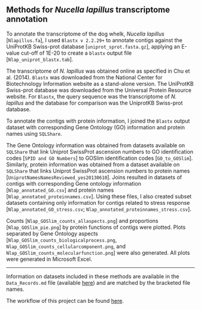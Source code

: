 ## Methods for *Nucella lapillus* transcriptome annotation

To annotate the transcriptome of the dog whelk, *Nucella lapillus* [`Nlapillus.fa`], I used `Blastx v 2.2.29+` to annotate contigs against the UniProtKB Swiss-prot database [`uniprot_sprot.fasta.gz`], applying an E-value cut-off of 1E-20 to create a `blastx` output file [`Nlap_uniprot_blastx.tab`]. 

The transcriptome of *N. lapillus* was obtained online as specified in Chu et al. (2014). `Blastx` was downloaded from the National Center for Biotechnology Information website as a stand-alone version. The UniProtKB Swiss-prot database was downloaded from the Universal Protein Resource website. For `Blastx`, the query sequence was the transcriptome of *N. lapillus* and the database for comparison was the UniprotKB Swiss-prot database. 

To annotate the contigs with protein information, I joined the `Blastx` output dataset with corresponding Gene Ontology (GO) information and protein names using `SQLShare`.

The Gene Ontology information was obtained from datasets available on `SQLShare` that link Uniprot SwissProt ascension numbers to GO identification codes [`SPID and GO Numbers`] to GOSlim identification codes [`GO_to_GOSlim`]. Similarly, protein information was obtained from a dataset available on `SQLShare` that links Uniprot SwissProt ascension numbers to protein names [`UniprotNamesNamesReviewed_yes20130610`]. Joins resulted in datasets of contigs with corresponding Gene ontology information [`Nlap_annotated_GO.csv`] and protein names [`Nlap_annotated_proteinnames.csv`]. Using these files, I also created subset datasets containing only information for contigs related to stress response [`Nlap_annotated_GO_stress.csv`; `Nlap_annotated_proteinnames_stress.csv`].

Counts [`Nlap_GOSlim_counts_allaspects.png`] and proportions [`Nlap_GOSlim_pie.png`] by protein functions of contigs were plotted. Plots separated by Gene Ontology aspects [`Nlap_GOSlim_counts_biologicalprocess.png`, `Nlap_GOSlim_counts_cellularcomponent.png`, and `Nlap_GOSlim_counts_molecularfunction.png`] were also generated. All plots were generated in Microsoft Excel. 

-------------------------------------------

Information on datasets included in these methods are available in the `Data_Records.md` file (available [here](./Data_Records.md)) and are matched by the bracketed file names.

The workflow of this project can be found [here](../workflow.md).